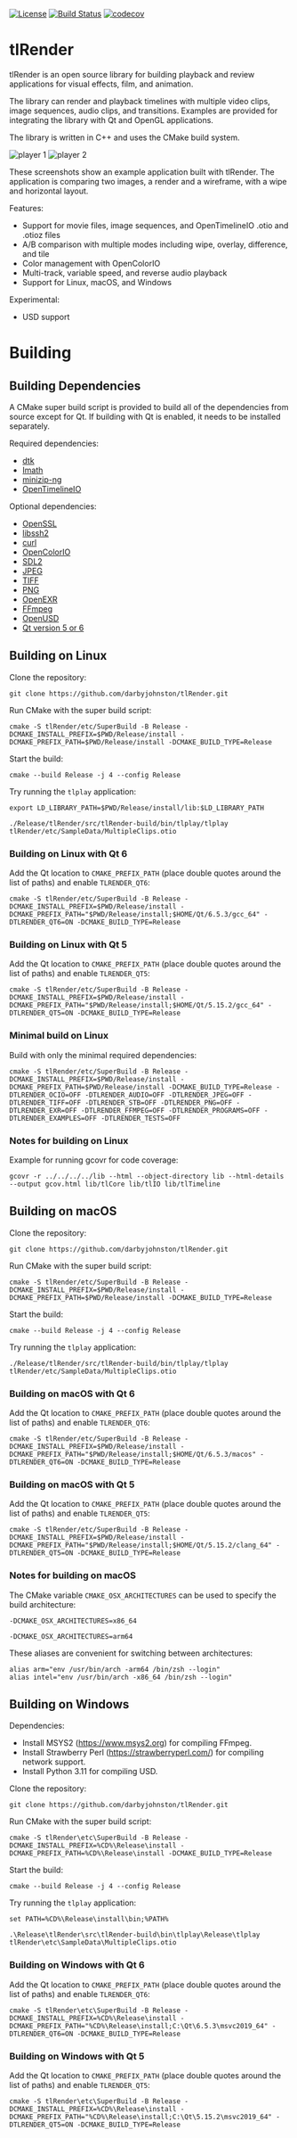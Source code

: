 [![License](https://img.shields.io/badge/License-BSD%203--Clause-blue.svg)](https://opensource.org/licenses/BSD-3-Clause)
[![Build Status](https://github.com/darbyjohnston/tlRender/actions/workflows/ci-workflow.yml/badge.svg)](https://github.com/darbyjohnston/tlRender/actions/workflows/ci-workflow.yml)
[![codecov](https://codecov.io/gh/codecov/example-cpp11-cmake/branch/master/graph/badge.svg)](https://codecov.io/gh/darbyjohnston/tlRender)

tlRender
========
tlRender is an open source library for building playback and review
applications for visual effects, film, and animation.

The library can render and playback timelines with multiple video clips,
image sequences, audio clips, and transitions. Examples are provided for
integrating the library with Qt and OpenGL applications.

The library is written in C++ and uses the CMake build system.

![player 1](etc/Images/player_1.png)
![player 2](etc/Images/player_2.png)

These screenshots show an example application built with tlRender. The
application is comparing two images, a render and a wireframe, with a wipe
and horizontal layout.

Features:
* Support for movie files, image sequences, and OpenTimelineIO .otio and .otioz files
* A/B comparison with multiple modes including wipe, overlay, difference, and tile
* Color management with OpenColorIO
* Multi-track, variable speed, and reverse audio playback
* Support for Linux, macOS, and Windows

Experimental:
* USD support


Building
========

## Building Dependencies

A CMake super build script is provided to build all of the dependencies from
source except for Qt. If building with Qt is enabled, it needs to be installed
separately.

Required dependencies:
* [dtk](https://github.com/darbyjohnston/dtk)
* [Imath](https://github.com/AcademySoftwareFoundation/Imath)
* [minizip-ng](https://github.com/zlib-ng/minizip-ng)
* [OpenTimelineIO](https://github.com/PixarAnimationStudios/OpenTimelineIO)

Optional dependencies:
* [OpenSSL](https://www.openssl.org)
* [libssh2](https://libssh2.org)
* [curl](https://curl.se/libcurl)
* [OpenColorIO](https://github.com/AcademySoftwareFoundation/OpenColorIO)
* [SDL2](https://www.libsdl.org)
* [JPEG](https://libjpeg-turbo.org)
* [TIFF](http://www.libtiff.org)
* [PNG](https://libpng.sourceforge.io/index.html)
* [OpenEXR](https://www.openexr.com/)
* [FFmpeg](https://ffmpeg.org)
* [OpenUSD](https://github.com/PixarAnimationStudios/OpenUSD)
* [Qt version 5 or 6](https://www.qt.io)


## Building on Linux

Clone the repository:
```
git clone https://github.com/darbyjohnston/tlRender.git
```
Run CMake with the super build script:
```
cmake -S tlRender/etc/SuperBuild -B Release -DCMAKE_INSTALL_PREFIX=$PWD/Release/install -DCMAKE_PREFIX_PATH=$PWD/Release/install -DCMAKE_BUILD_TYPE=Release
```
Start the build:
```
cmake --build Release -j 4 --config Release
```
Try running the `tlplay` application:
```
export LD_LIBRARY_PATH=$PWD/Release/install/lib:$LD_LIBRARY_PATH
```
```
./Release/tlRender/src/tlRender-build/bin/tlplay/tlplay tlRender/etc/SampleData/MultipleClips.otio
```

### Building on Linux with Qt 6

Add the Qt location to `CMAKE_PREFIX_PATH` (place double quotes around the list of paths)
and enable `TLRENDER_QT6`:
```
cmake -S tlRender/etc/SuperBuild -B Release -DCMAKE_INSTALL_PREFIX=$PWD/Release/install -DCMAKE_PREFIX_PATH="$PWD/Release/install;$HOME/Qt/6.5.3/gcc_64" -DTLRENDER_QT6=ON -DCMAKE_BUILD_TYPE=Release
```

### Building on Linux with Qt 5

Add the Qt location to `CMAKE_PREFIX_PATH` (place double quotes around the list of paths)
and enable `TLRENDER_QT5`:
```
cmake -S tlRender/etc/SuperBuild -B Release -DCMAKE_INSTALL_PREFIX=$PWD/Release/install -DCMAKE_PREFIX_PATH="$PWD/Release/install;$HOME/Qt/5.15.2/gcc_64" -DTLRENDER_QT5=ON -DCMAKE_BUILD_TYPE=Release
```

### Minimal build on Linux

Build with only the minimal required dependencies:
```
cmake -S tlRender/etc/SuperBuild -B Release -DCMAKE_INSTALL_PREFIX=$PWD/Release/install -DCMAKE_PREFIX_PATH=$PWD/Release/install -DCMAKE_BUILD_TYPE=Release -DTLRENDER_OCIO=OFF -DTLRENDER_AUDIO=OFF -DTLRENDER_JPEG=OFF -DTLRENDER_TIFF=OFF -DTLRENDER_STB=OFF -DTLRENDER_PNG=OFF -DTLRENDER_EXR=OFF -DTLRENDER_FFMPEG=OFF -DTLRENDER_PROGRAMS=OFF -DTLRENDER_EXAMPLES=OFF -DTLRENDER_TESTS=OFF
```

### Notes for building on Linux

Example for running gcovr for code coverage:
```
gcovr -r ../../../../lib --html --object-directory lib --html-details --output gcov.html lib/tlCore lib/tlIO lib/tlTimeline
```


## Building on macOS

Clone the repository:
```
git clone https://github.com/darbyjohnston/tlRender.git
```
Run CMake with the super build script:
```
cmake -S tlRender/etc/SuperBuild -B Release -DCMAKE_INSTALL_PREFIX=$PWD/Release/install -DCMAKE_PREFIX_PATH=$PWD/Release/install -DCMAKE_BUILD_TYPE=Release
```
Start the build:
```
cmake --build Release -j 4 --config Release
```
Try running the `tlplay` application:
```
./Release/tlRender/src/tlRender-build/bin/tlplay/tlplay tlRender/etc/SampleData/MultipleClips.otio
```

### Building on macOS with Qt 6

Add the Qt location to `CMAKE_PREFIX_PATH` (place double quotes around the list of paths)
and enable `TLRENDER_QT6`:
```
cmake -S tlRender/etc/SuperBuild -B Release -DCMAKE_INSTALL_PREFIX=$PWD/Release/install -DCMAKE_PREFIX_PATH="$PWD/Release/install;$HOME/Qt/6.5.3/macos" -DTLRENDER_QT6=ON -DCMAKE_BUILD_TYPE=Release
```

### Building on macOS with Qt 5

Add the Qt location to `CMAKE_PREFIX_PATH` (place double quotes around the list of paths)
and enable `TLRENDER_QT5`:
```
cmake -S tlRender/etc/SuperBuild -B Release -DCMAKE_INSTALL_PREFIX=$PWD/Release/install -DCMAKE_PREFIX_PATH="$PWD/Release/install;$HOME/Qt/5.15.2/clang_64" -DTLRENDER_QT5=ON -DCMAKE_BUILD_TYPE=Release
```

### Notes for building on macOS

The CMake variable `CMAKE_OSX_ARCHITECTURES` can be used to specify the build
architecture:
```
-DCMAKE_OSX_ARCHITECTURES=x86_64
```
```
-DCMAKE_OSX_ARCHITECTURES=arm64
```

These aliases are convenient for switching between architectures:
```
alias arm="env /usr/bin/arch -arm64 /bin/zsh --login"
alias intel="env /usr/bin/arch -x86_64 /bin/zsh --login"
```


## Building on Windows

Dependencies:
* Install MSYS2 (https://www.msys2.org) for compiling FFmpeg.
* Install Strawberry Perl (https://strawberryperl.com/) for compiling network support.
* Install Python 3.11 for compiling USD.

Clone the repository:
```
git clone https://github.com/darbyjohnston/tlRender.git
```
Run CMake with the super build script:
```
cmake -S tlRender\etc\SuperBuild -B Release -DCMAKE_INSTALL_PREFIX=%CD%\Release\install -DCMAKE_PREFIX_PATH=%CD%\Release\install -DCMAKE_BUILD_TYPE=Release
```
Start the build:
```
cmake --build Release -j 4 --config Release
```
Try running the `tlplay` application:
```
set PATH=%CD%\Release\install\bin;%PATH%
```
```
.\Release\tlRender\src\tlRender-build\bin\tlplay\Release\tlplay tlRender\etc\SampleData\MultipleClips.otio
```

### Building on Windows with Qt 6

Add the Qt location to `CMAKE_PREFIX_PATH` (place double quotes around the list of paths)
and enable `TLRENDER_QT6`:
```
cmake -S tlRender\etc\SuperBuild -B Release -DCMAKE_INSTALL_PREFIX=%CD%\Release\install -DCMAKE_PREFIX_PATH="%CD%\Release\install;C:\Qt\6.5.3\msvc2019_64" -DTLRENDER_QT6=ON -DCMAKE_BUILD_TYPE=Release
```

### Building on Windows with Qt 5

Add the Qt location to `CMAKE_PREFIX_PATH` (place double quotes around the list of paths)
and enable `TLRENDER_QT5`:
```
cmake -S tlRender\etc\SuperBuild -B Release -DCMAKE_INSTALL_PREFIX=%CD%\Release\install -DCMAKE_PREFIX_PATH="%CD%\Release\install;C:\Qt\5.15.2\msvc2019_64" -DTLRENDER_QT5=ON -DCMAKE_BUILD_TYPE=Release
```
